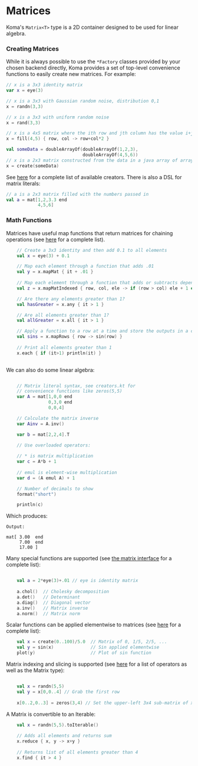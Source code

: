 # Matrices

Koma's `Matrix<T>` type is a 2D container designed to be used for linear algebra.

### Creating Matrices

While it is always possible to use the `*Factory` classes provided by your chosen backend directly,
Koma provides a set of top-level convenience functions to easily create new matrices. For example:

```kotlin
// x is a 3x3 identity matrix
var x = eye(3)

// x is a 3x3 with Gaussian random noise, distribution 0,1
x = randn(3,3)

// x is a 3x3 with uniform random noise
x = rand(3,3)

// x is a 4x5 matrix where the ith row and jth column has the value i+j*2
x = fill(4,5) { row, col -> row+col*2 }

val someData = doubleArrayOf(doubleArrayOf(1,2,3),
                             doubleArrayOf(4,5,6))
// x is a 2x3 matrix constructed from the data in a java array of arrays
x = create(someData)
```

See [here](https://github.com/kyonifer/koma/blob/master/core/src/koma/creators.kt) for a complete list of
available creators. There is also a DSL for matrix literals:

```kotlin
// a is a 2x3 matrix filled with the numbers passed in
val a = mat[1,2,3.3 end
            4,5,6]
```

### Math Functions
Matrices have useful map functions that return matrices for chaining operations (see [here](core/src/koma/extensions.kt) for a complete list).

```kotlin
    // Create a 3x3 identity and then add 0.1 to all elements
    val x = eye(3) + 0.1

    // Map each element through a function that adds .01
    val y = x.mapMat { it + .01 }
    
    // Map each element through a function that adds or subtracts depending on the element index
    val z = x.mapMatIndexed { row, col, ele -> if (row > col) ele + 1 else ele - 1 }

    // Are there any elements greater than 1?
    val hasGreater = x.any { it > 1 }

    // Are all elements greater than 1?
    val allGreater = x.all { it > 1 }

    // Apply a function to a row at a time and store the outputs in a contiguous matrix
    val sins = x.mapRows { row -> sin(row) }
    
    // Print all elements greater than 1
    x.each { if (it>1) println(it) }
    
``` 

We can also do some linear algebra:

```kotlin

    // Matrix literal syntax, see creators.kt for 
    // convenience functions like zeros(5,5)
    var A = mat[1,0,0 end
                0,3,0 end
                0,0,4]

    // Calculate the matrix inverse
    var Ainv = A.inv()

    var b = mat[2,2,4].T

    // Use overloaded operators:
    
    // * is matrix multiplication 
    var c = A*b + 1
    
    // emul is element-wise multiplication
    var d = (A emul A) + 1

    // Number of decimals to show
    format("short")

    println(c)

```

Which produces:

```
Output:

mat[ 3.00  end
     7.00  end
     17.00 ]
```

Many special functions are supported (see [the matrix interface](core/src/koma/matrix/Matrix.kt) for a complete list):

```kotlin

    val a = 2*eye(3)+.01 // eye is identity matrix
    
    a.chol()  // Cholesky decomposition
    a.det()   // Determinant
    a.diag()  // Diagonal vector
    a.inv()   // Matrix inverse
    a.norm()  // Matrix norm

```

Scalar functions can be applied elementwise to matrices (see [here](core/src/koma/scalarfuncs.kt) for a complete list):

```kotlin
    val x = create(0..100)/5.0  // Matrix of 0, 1/5, 2/5, ...
    val y = sin(x)              // Sin applied elementwise
    plot(y)                     // Plot of sin function
```

Matrix indexing and slicing is supported (see [here](core/src/koma/operators.kt) for a list of operators as well as the Matrix<T> type):

```kotlin

    val x = randn(5,5)
    val y = x[0,0..4] // Grab the first row
    
    x[0..2,0..3] = zeros(3,4) // Set the upper-left 3x4 sub-matrix of x to zero

```

A Matrix is convertible to an Iterable:

```kotlin
    val x = randn(5,5).toIterable()
    
    // Adds all elements and returns sum
    x.reduce { x, y -> x+y }
    
    // Returns list of all elements greater than 4
    x.find { it > 4 }

```
